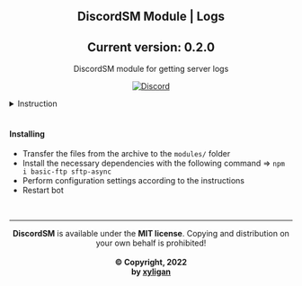 <h2 align="center">
    DiscordSM Module | Logs
</h2>
<h2 align="center">
    Current version: 0.2.0
</h2>
<p align="center">
    DiscordSM module for getting server logs 
</p>

<p align="center">
    <a href="https://discord.gg/UDsHGpteYz">
        <img src="https://img.shields.io/discord/714407016604369008.svg?label=&logo=discord&logoColor=ffffff&color=5865F2&labelColor=5865F2" alt="Discord">
    </a>
</p>

<details>
  <summary>Instruction</summary>
        <img src="https://user-images.githubusercontent.com/48912672/175810092-ba0963ca-0803-4d07-ba23-b36e6a3b0c4e.png"></img>
</details>
</br>

#### Installing

* Transfer the files from the archive to the `modules/` folder
* Install the necessary dependencies with the following command => `npm i basic-ftp sftp-async`
* Perform configuration settings according to the instructions
* Restart bot
</br>

***

<p align="center">
  <b>DiscordSM</b> is available under the <b>MIT license</b>. Copying and distribution on your own behalf is prohibited!
  </br>
  </br>
  <b> © Copyright, 2022</b>
  </br>
  <b>by <a href="https://vk.com/xyligan_gp">xyligan</a>
</p>

